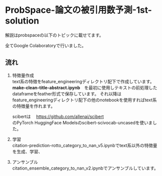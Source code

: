 # ProbSpace-論文の被引用数予測-1st-solution
解説はprobspaceの以下のトピックに載せてます。

全てGoogle Colaboratoryで行いました。

## 流れ

1. 特徴量作成<br>
   text系の特徴をfeature_engineeringディレクトリ配下で作成しています。 <br>
   **make-clean-title-abstract.ipynb**　を最初に使用しテキストの前処理したdataframeをfeather形式で保存しています。
   それ以降はfeature_engineeringディレクトリ配下の他のnotebookを使用すればtext系の特徴量を作れます。

   scibertは　
   https://github.com/allenai/scibert<br>
   のPyTorch HuggingFace Modelsのscibert-scivocab-uncasedを使いました。

2. 学習<br>
   citation-prediction-rotto_category_to_nan_v5.ipynbでtext系以外の特徴量を生成、学習、
3. アンサンブル<br>
   citation_ensemble_category_to_nan_v2.ipynbでアンサンブルしています。
